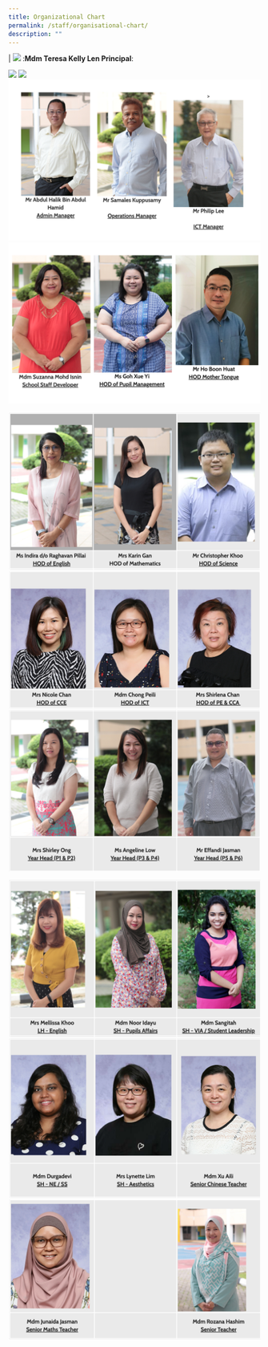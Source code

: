 ```yaml
---
title: Organizational Chart
permalink: /staff/organisational-chart/
description: ""
---
```

| ![](https://file.go.gov.sg/67u60i.JPG)            :**Mdm Teresa Kelly Len Principal**:




![](https://file.go.gov.sg/u4i7eo.JPG)
![](https://file.go.gov.sg/rirg95.JPG)
![](/images/managers.png)
![](/images/HOD.png)

![](/images/HODs.png)
![](/images/HODs%202.png)
![](/images/Year%20heads.png)

![](/images/LH%20SH.png)
![](/images/SH%202.png)
![](/images/Senior%20staff.png)